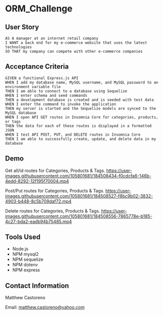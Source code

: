 # ORM_Challenge

## User Story

```
AS A manager at an internet retail company
I WANT a back end for my e-commerce website that uses the latest technologies
SO THAT my company can compete with other e-commerce companies
```

## Acceptance Criteria

```
GIVEN a functional Express.js API
WHEN I add my database name, MySQL username, and MySQL password to an environment variable file
THEN I am able to connect to a database using Sequelize
WHEN I enter schema and seed commands
THEN a development database is created and is seeded with test data
WHEN I enter the command to invoke the application
THEN my server is started and the Sequelize models are synced to the MySQL database
WHEN I open API GET routes in Insomnia Core for categories, products, or tags
THEN the data for each of these routes is displayed in a formatted JSON
WHEN I test API POST, PUT, and DELETE routes in Insomnia Core
THEN I am able to successfully create, update, and delete data in my database
```

## Demo

Get all/id routes for Categories, Products & Tags.
https://user-images.githubusercontent.com/105801681/184508434-f0cdcfa6-146b-4edd-8292-12f195f70004.mp4

Post/Put routes for Categories, Products & Tags.
https://user-images.githubusercontent.com/105801681/184508527-f8bc9b02-3832-4903-b448-8c5b709daf72.mp4

Delete routes for Categories, Products & Tags.
https://user-images.githubusercontent.com/105801681/184508556-7865778e-b185-4c27-bda2-eadb94b75485.mp4


## Tools Used

* Node.js
* NPM mysql2
* NPM sequelize 
* NPM dotenv
* NPM express

## Contact Information

Matthew Castoreno

Email: <matthew.castoreno@yahoo.com>
